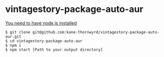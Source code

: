 # vintagestory-package-auto-aur

[You need to have node.js installed](https://nodejs.org)

```shell
$ git clone git@github.com:kane-thornwyrd/vintagestory-package-auto-aur.git
$ cd vintagestory-package-auto-aur
$ npm i
$ npm start [Path to your output directory]
```

